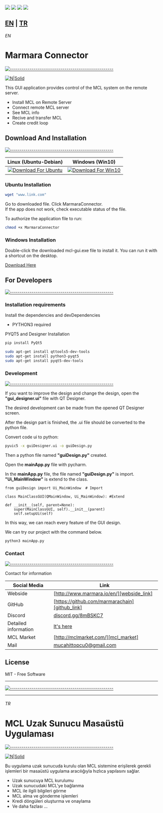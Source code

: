 ![](https://img.shields.io/github/downloads/zekiahmetbayar/Valf/total?color=brightgreen)
![](https://img.shields.io/github/languages/code-size/zekiahmetbayar/Valf?color=brightgreen)
![](https://img.shields.io/github/last-commit/zekiahmetbayar/Valf?color=blue)
![](https://img.shields.io/github/license/zekiahmetbayar/Valf?color=blue)



##  [EN](#EN) | [TR](#TR)
###### EN
# Marmara Connector
[![-----------------------------------------------------](https://raw.githubusercontent.com/andreasbm/readme/master/assets/lines/colored.png)]()

[![N|Solid](https://i.hizliresim.com/pZlzCq.png)](https://github.com/marmarachain)

This GUI application provides control of the MCL system on the remote server.
  - Install MCL on Remote Server
  - Connect remote MCL server
  - See MCL info
  - Recive and transfer MCL
  - Create credit loop

## Download And Installation
[![-----------------------------------------------------](https://raw.githubusercontent.com/andreasbm/readme/master/assets/lines/colored.png)]()

Linux (Ubuntu-Debian)              |  Windows (Win10)
:-------------------------:|:-------------------------:
[![Download For Ubuntu](images/1linux-dow.png)](https://github.com/mucahittopcu/MCL-Remote-Server-Connection-GUI)|  [![Download For Win10](images/win_dow.png)](https://github.com/mucahittopcu/MCL-Remote-Server-Connection-GUI)

### Ubuntu Installation

```sh
wget "www.link.com"
```

Go to downloaded file. Click MarmaraConnector.<br>
If the app does not work, check executable status of the file.

To authorize the application file to run:
```sh
chmod +x MarmaraConnector
```

### Windows Installation
Double-click the downloaded mcl-gui.exe file to install it.
You can run it with a shortcut on the desktop.<br>

[Download Here](www.google.com.tr)
 
## For Developers
[![-----------------------------------------------------](https://raw.githubusercontent.com/andreasbm/readme/master/assets/lines/colored.png)]()
### Installation requirements

Install the dependencies and devDependencies

- PYTHON3 required


PYQT5 and Designer Installation
```sh
pip install PyQt5

sudo apt-get install qttools5-dev-tools
sudo apt-get install python3-pyqt5
sudo apt-get install pyqt5-dev-tools
```

### Development
[![-----------------------------------------------------](https://raw.githubusercontent.com/andreasbm/readme/master/assets/lines/colored.png)]()

If you want to improve the design and change the design, open the **"gui_designer.ui"** file with QT Designer.

The desired development can be made from the opened QT Designer screen.

After the design part is finished, the .ui file should be converted to the python file.

Convert code ui to python:
```sh
pyuic5 -x guiDesigner.ui -o guiDesign.py
```

Then a python file named **"guiDesign.py"** created.

Open the **mainApp.py** file with pycharm.

In the **mainApp.py** file, the file named **"guiDesign.py"** is import. **"Ui_MainWindow"** is extend to the class.

    from guiDesign import Ui_MainWindow  # Import
    
    class MainClassGUI(QMainWindow, Ui_MainWindow): #Extend
    
    def __init__(self, parent=None):
        super(MainClassGUI, self).__init__(parent)
        self.setupUi(self)

In this way, we can reach every feature of the GUI design.

We can try our project with the command below.

```sh
python3 mainApp.py
```

### Contact
 [![-----------------------------------------------------](https://raw.githubusercontent.com/andreasbm/readme/master/assets/lines/colored.png)]()

Contact for information

| Social Media | Link |
| ------ | ------ |
| Webside | [http://www.marmara.io/en/][webside_link] |
| GitHub | [https://github.com/marmarachain][github_link] |
| Discord | [discord.gg/8mBSKC7][discord_link] |
| Detailed information | [It's here][info_eng]  |
| MCL Market | [http://mclmarket.com/][mcl_market]  |
| Mail | mucahittopcu0@gmail.com |
 
License
----

MIT - Free Software

   [webside_link]: <http://www.marmara.io/en/>
   [discord_link]: <discord.gg/8mBSKC7>
   [github_link]: <https://github.com/marmarachain>
   [info_eng]: <https://github.com/rumeysayilmaz/Marmara-v.1.0/blob/master/MCLUsageGuide.md>
   [mcl_market]: <http://mclmarket.com/>

---
[![-----------------------------------------------------](https://raw.githubusercontent.com/andreasbm/readme/master/assets/lines/colored.png)]()

---
###### TR
# MCL Uzak Sunucu Masaüstü Uygulaması
[![-----------------------------------------------------](https://raw.githubusercontent.com/andreasbm/readme/master/assets/lines/colored.png)]()

[![N|Solid](https://i.hizliresim.com/pZlzCq.png)](https://github.com/marmarachain)

Bu uygulama uzak sunucuda kurulu olan MCL sistemine erişilerek gerekli işlemleri bir masaüstü uygulama aracılığıyla hızlıca yapılasını sağlar.
  - Uzak sunucuya MCL kurulumu
  - Uzak sunucudaki MCL'ye bağlanma
  - MCL ile ilgili bilgileri görme 
  - MCL alma ve gönderme işlemleri
  - Kredi döngüleri oluşturma ve onaylama
  - Ve daha fazlası ...
  
